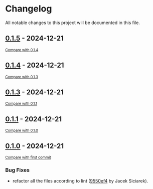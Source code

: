 # Changelog

All notable changes to this project will be documented in this file.

<!-- insertion marker -->
## [0.1.5](https://github.com/siciarek/lgca/tags/0.1.5) - 2024-12-21

<small>[Compare with 0.1.4](https://github.com/siciarek/lgca/compare/0.1.4...0.1.5)</small>

## [0.1.4](https://github.com/siciarek/lgca/tags/0.1.4) - 2024-12-21

<small>[Compare with 0.1.3](https://github.com/siciarek/lgca/compare/0.1.3...0.1.4)</small>

## [0.1.3](https://github.com/siciarek/lgca/tags/0.1.3) - 2024-12-21

<small>[Compare with 0.1.1](https://github.com/siciarek/lgca/compare/0.1.1...0.1.3)</small>

## [0.1.1](https://github.com/siciarek/lgca/tags/0.1.1) - 2024-12-21

<small>[Compare with 0.1.0](https://github.com/siciarek/lgca/compare/0.1.0...0.1.1)</small>

## [0.1.0](https://github.com/siciarek/lgca/tags/0.1.0) - 2024-12-21

<small>[Compare with first commit](https://github.com/siciarek/lgca/compare/dc97d553495089fbe14ea836e2008177ec851658...0.1.0)</small>

### Bug Fixes

- refactor all the files according to lint ([9550ef4](https://github.com/siciarek/lgca/commit/9550ef412cf72099f2943b2142863f19d22562a3) by Jacek Siciarek).
